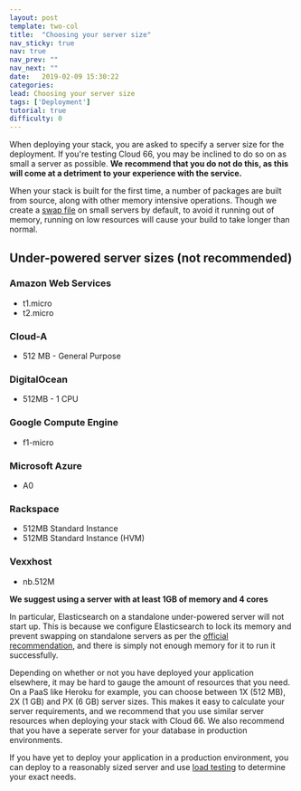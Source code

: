 ```yaml
---
layout: post
template: two-col
title:  "Choosing your server size"
nav_sticky: true
nav: true
nav_prev: ""
nav_next: ""
date:   2019-02-09 15:30:22
categories: 
lead: Choosing your server size
tags: ['Deployment']
tutorial: true
difficulty: 0
---
```


When deploying your stack, you are asked to specify a server size for the deployment. If you're testing Cloud 66, you may be inclined to do so on as small a server as possible. <b>We recommend that you do not do this, as this will come at a detriment to your experience with the service.</b>

When your stack is built for the first time, a number of packages are built from source, along with other memory intensive operations. Though we create a [swap file](http://www.computerhope.com/jargon/s/swapfile.htm) on small servers by default, to avoid it running out of memory, running on low resources will cause your build to take longer than normal.

## Under-powered server sizes (not recommended)

### Amazon Web Services
- t1.micro
- t2.micro

### Cloud-A
- 512 MB - General Purpose

### DigitalOcean
- 512MB - 1 CPU

### Google Compute Engine
- f1-micro

### Microsoft Azure
- A0

### Rackspace
- 512MB Standard Instance
- 512MB Standard Instance (HVM)

### Vexxhost
- nb.512M

**We suggest using a server with at least 1GB of memory and 4 cores**

In particular, Elasticsearch on a standalone under-powered server will not start up. This is because we configure Elasticsearch to lock its memory and prevent swapping on standalone servers as per the [official recommendation](https://www.elastic.co/guide/en/elasticsearch/guide/current/heap-sizing.html), and there is simply not enough memory for it to run it successfully.

Depending on whether or not you have deployed your application elsewhere, it may be hard to gauge the amount of resources that you need. On a PaaS like Heroku for example, you can choose between 1X (512 MB), 2X (1 GB) and PX (6 GB) server sizes. This makes it easy to calculate your server requirements, and we recommend that you use similar server resources when deploying your stack with Cloud 66. We also recommend that you have a seperate server for your database in production environments.

If you have yet to deploy your application in a production environment, you can deploy to a reasonably sized server and use [load testing](/articles/optimizing-for-server-load) to determine your exact needs.
